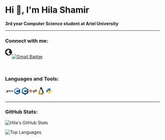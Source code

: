# Hi 👋, I'm Hila Shamir

**3rd year Computer Science student at Ariel University**

---

### Connect with me:
[<img align="left" alt="LinkedIn" width="22px" src="https://raw.githubusercontent.com/iconic/open-iconic/master/svg/globe.svg" />](https://www.linkedin.com/in/hila-shamir-6b5b2a274)  
[![Gmail Badge](https://img.shields.io/badge/-hila.shamir99@gmail.com-c14438?style=flat&logo=Gmail&logoColor=white)](mailto:hila.shamir99@gmail.com)

<br />

### Languages and Tools:
<img align="left" alt="Bash" width="26px" src="https://raw.githubusercontent.com/github/explore/main/topics/bash/bash.png" />
<img align="left" alt="C" width="26px" src="https://raw.githubusercontent.com/github/explore/main/topics/c/c.png" />
<img align="left" alt="C++" width="26px" src="https://raw.githubusercontent.com/github/explore/main/topics/cpp/cpp.png" />
<img align="left" alt="Git" width="26px" src="https://raw.githubusercontent.com/github/explore/main/topics/git/git.png" />
<img align="left" alt="Linux" width="26px" src="https://raw.githubusercontent.com/github/explore/main/topics/linux/linux.png" />
<img align="left" alt="Python" width="26px" src="https://raw.githubusercontent.com/github/explore/main/topics/python/python.png" />

<br />
<br />

---

### GitHub Stats:
![Hila's GitHub Stats](https://github-readme-stats.vercel.app/api?username=hila1999&show_icons=true&hide_border=true)

![Top Languages](https://github-readme-stats.vercel.app/api/top-langs/?username=hila1999&layout=compact&hide_border=true)
